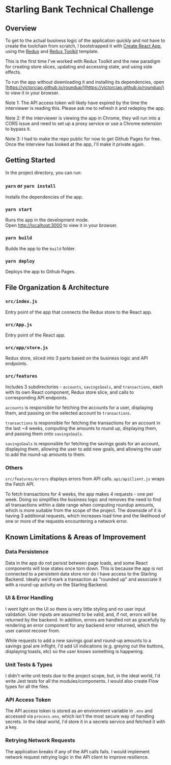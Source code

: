 # Starling Bank Technical Challenge

## Overview

To get to the actual business logic of the application quickly and not have to create the toolchain from scratch, I bootstrapped it with [Create React App](https://github.com/facebook/create-react-app), using the [Redux](https://redux.js.org/) and [Redux Toolkit](https://redux-toolkit.js.org/) template.

This is the first time I've worked with Redux Toolkit and the new paradigm for creating store slices, updating and accessing state, and using side effects.

To run the app without downloading it and installing its dependencies, open [https://victorciao.github.io/roundup/](https://victorciao.github.io/roundup/) to view it in your browser.

Note 1: The API access token will likely have expired by the time the interviewer is reading this. Please ask me to refresh it and redeploy the app.

Note 2: If the interviewer is viewing the app in Chrome, they will run into a CORS issue and need to set up a proxy service or use a Chrome extension to bypass it.

Note 3: I had to make the repo public for now to get Github Pages for free. Once the interview has looked at the app, I'll make it private again.

## Getting Started

In the project directory, you can run:

### `yarn` or `yarn install`

Installs the dependencies of the app.

### `yarn start`

Runs the app in the development mode.\
Open [http://localhost:3000](http://localhost:3000) to view it in your browser.

### `yarn build`

Builds the app to the `build` folder.

### `yarn deploy`

Deploys the app to Github Pages.

## File Organization & Architecture

### `src/index.js`

Entry point of the app that connects the Redux store to the React app.

### `src/App.js`

Entry point of the React app.

### `src/app/store.js`

Redux store, sliced into 3 parts based on the business logic and API endpoints.

### `src/features`

Includes 3 subdirectories - `accounts`, `savingsGoals`, and `transactions`, each with its own React component, Redux store slice, and calls to corresponding API endpoints.

`accounts` is responsible for fetching the accounts for a user, displaying them, and passing on the selected account to `transactions`.

`transactions` is responsible for fetching the transactions for an account in the last ~4 weeks, computing the amounts to round up, displaying them, and passing them onto `savingsGoals`.

`savingsGoals` is responsible for fetching the savings goals for an account, displaying them, allowing the user to add new goals, and allowing the user to add the round-up amounts to them.

### Others

`src/features/errors` displays errors from API calls. `api/apiClient.js` wraps the Fetch API.

To fetch transactions for 4 weeks, the app makes 4 requests - one per week. Doing so simplifies the business logic and removes the need to find all transactions within a date range when computing roundup amounts, which is more suitable from the scope of the project. The downside of it is having 3 additional requests, which increases load time and the likelihood of one or more of the requests encountering a network error.

## Known Limitations & Areas of Improvement

### Data Persistence

Data in the app do not persist between page loads, and some React components will lose states once torn down. This is because the app is not connected to a persistent data store nor do I have access to the Starling Backend. Ideally we'd mark a transaction as "rounded up" and associate it with a round-up activity on the Starling Backend.

### UI & Error Handling

I went light on the UI so there is very little styling and no user input validation. User inputs are assumed to be valid, and, if not, errors will be returned by the backend. In addition, errors are handled not as gracefully by rendering an error component for any backend error returned, which the user cannot recover from.

While requests to add a new savings goal and round-up amounts to a savings goal are inflight, I'd add UI indications (e.g. greying out the buttons, displaying toasts, etc) so the user knows something is happening.

### Unit Tests & Types

I didn't write unit tests due to the project scope, but, in the ideal world, I'd write Jest tests for all the modules/components. I would also create Flow types for all the files.

### API Access Token

The API access token is stored as an environment variable in `.env` and accessed via `process.env`, which isn't the most secure way of handling secrets. In the ideal world, I'd store it in a secrets service and fetched it with a key.

### Retrying Network Requests

The application breaks if any of the API calls fails. I would implement network request retrying logic in the API client to improve resilience.
